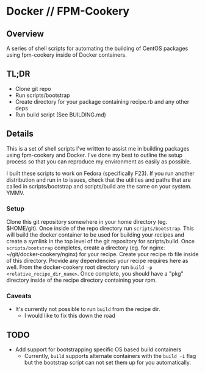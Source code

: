 # Docker // FPM-Cookery

## Overview
A series of shell scripts for automating the building of CentOS  packages using
fpm-cookery inside of Docker containers.

## TL;DR

  * Clone git repo
  * Run scripts/bootstrap
  * Create directory for your package containing recipe.rb and any other deps
  * Run build script (See BUILDING.md)

## Details

This is a set of shell scripts I've written to assist me in building packages
using fpm-cookery and Docker. I've done my best to outline the setup process
so that you can reproduce my environment as easily as possible.

I built these scripts to work on Fedora (specifically F23). If you run another
distribution and run in to issues, check that the utilities and paths that are
called in scripts/bootstrap and scripts/build are the same on your system. YMMV.

### Setup

Clone this git repository somewhere in your home directory (eg. $HOME/git). Once
inside of the repo directory run `scripts/bootstrap`. This will build the docker
container to be used for building your recipes and create a symlink in the
top level of the git repository for scripts/build. Once `scripts/bootstrap`
completes, create a directory (eg. for nginx: ~/git/docker-cookery/nginx) for
your recipe. Create your recipe.rb file inside of this directory. Provide any
dependencies your recipe requires here as well. From the docker-cookery root
directory run `build -p <relative_recipe_dir_name>`. Once complete, you should
have a "pkg" directory inside of the recipe directory containing your rpm.

### Caveats

  * It's currently not possible to run `build` from the recipe dir.
    - I would like to fix this down the road

## TODO

  * Add support for bootstrapping specific OS based build containers
    - Currently, `build` supports alternate containers with the `build -i` flag
    but the bootstrap script can not set them up for you automatically.
